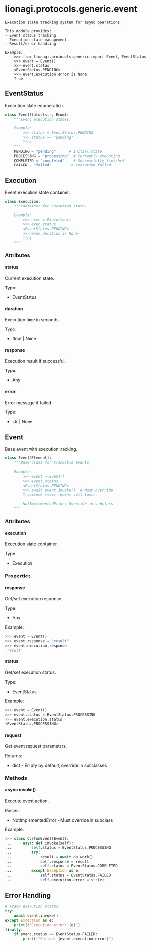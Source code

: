 # lionagi.protocols.generic.event

```
Execution state tracking system for async operations.

This module provides:
- Event status tracking
- Execution state management
- Result/error handling

Example:
    >>> from lionagi.protocols.generic import Event, EventStatus
    >>> event = Event()
    >>> event.status
    <EventStatus.PENDING>
    >>> event.execution.error is None
    True
```

## EventStatus

Execution state enumeration.

```python
class EventStatus(str, Enum):
    """Event execution states.
    
    Example:
        >>> status = EventStatus.PENDING
        >>> status == "pending"
        True
    """
    PENDING = "pending"      # Initial state
    PROCESSING = "processing"  # Currently executing
    COMPLETED = "completed"    # Successfully finished
    FAILED = "failed"         # Execution failed
```

## Execution

Event execution state container.

```python
class Execution:
    """Container for execution state.
    
    Example:
        >>> exec = Execution()
        >>> exec.status
        <EventStatus.PENDING>
        >>> exec.duration is None
        True
    """
```

### Attributes

#### status
Current execution state.

Type:
- EventStatus

#### duration
Execution time in seconds.

Type:
- float | None

#### response
Execution result if successful.

Type:
- Any

#### error
Error message if failed.

Type:
- str | None

## Event

Base event with execution tracking.

```python
class Event(Element):
    """Base class for trackable events.
    
    Example:
        >>> event = Event()
        >>> event.status
        <EventStatus.PENDING>
        >>> await event.invoke()  # Must override
        Traceback (most recent call last):
            ...
        NotImplementedError: Override in subclass
    """
```

### Attributes

#### execution
Execution state container.

Type:
- Execution

### Properties

#### response
Get/set execution response.

Type:
- Any

Example:
```python
>>> event = Event()
>>> event.response = "result"
>>> event.execution.response
'result'
```

#### status
Get/set execution status.

Type:
- EventStatus

Example:
```python
>>> event = Event()
>>> event.status = EventStatus.PROCESSING
>>> event.execution.status
<EventStatus.PROCESSING>
```

#### request
Get event request parameters.

Returns:
- dict - Empty by default, override in subclasses

### Methods

#### async invoke()
Execute event action.

Raises:
- NotImplementedError - Must override in subclass

Example:
```python
>>> class CustomEvent(Event):
...     async def invoke(self):
...         self.status = EventStatus.PROCESSING
...         try:
...             result = await do_work()
...             self.response = result
...             self.status = EventStatus.COMPLETED
...         except Exception as e:
...             self.status = EventStatus.FAILED
...             self.execution.error = str(e)
```

## Error Handling

```python
# Track execution status
try:
    await event.invoke()
except Exception as e:
    print(f"Execution error: {e}")
finally:
    if event.status == EventStatus.FAILED:
        print(f"Failed: {event.execution.error}")
```

